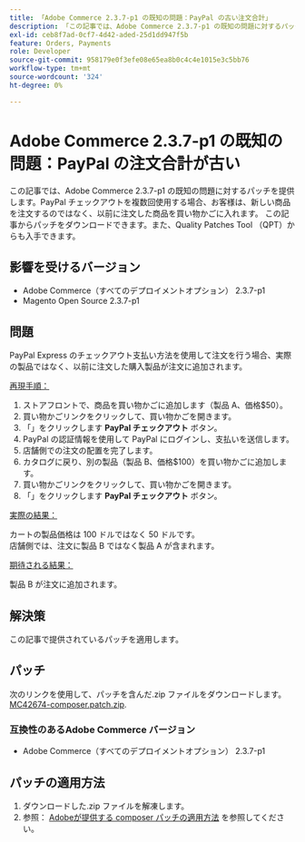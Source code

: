 ```yaml
---
title: 「Adobe Commerce 2.3.7-p1 の既知の問題：PayPal の古い注文合計」
description: 「この記事では、Adobe Commerce 2.3.7-p1 の既知の問題に対するパッチを提供します。PayPal チェックアウトを複数回使用する場合、お客様は、新しい商品を注文するのではなく、以前に注文した商品を買い物かごに入れます。」
exl-id: ceb8f7ad-0cf7-4d42-aded-25d1dd947f5b
feature: Orders, Payments
role: Developer
source-git-commit: 958179e0f3efe08e65ea8b0c4c4e1015e3c5bb76
workflow-type: tm+mt
source-wordcount: '324'
ht-degree: 0%

---
```


# Adobe Commerce 2.3.7-p1 の既知の問題：PayPal の注文合計が古い

この記事では、Adobe Commerce 2.3.7-p1 の既知の問題に対するパッチを提供します。PayPal チェックアウトを複数回使用する場合、お客様は、新しい商品を注文するのではなく、以前に注文した商品を買い物かごに入れます。
この記事からパッチをダウンロードできます。また、Quality Patches Tool （QPT）からも入手できます。

## 影響を受けるバージョン

* Adobe Commerce（すべてのデプロイメントオプション） 2.3.7-p1
* Magento Open Source 2.3.7-p1

## 問題

PayPal Express のチェックアウト支払い方法を使用して注文を行う場合、実際の製品ではなく、以前に注文した購入製品が注文に追加されます。

<u>再現手順：</u>

1. ストアフロントで、商品を買い物かごに追加します（製品 A、価格$50）。
1. 買い物かごリンクをクリックして、買い物かごを開きます。
1. 「」をクリックします **PayPal チェックアウト** ボタン。
1. PayPal の認証情報を使用して PayPal にログインし、支払いを送信します。
1. 店舗側での注文の配置を完了します。
1. カタログに戻り、別の製品（製品 B、価格$100）を買い物かごに追加します。
1. 買い物かごリンクをクリックして、買い物かごを開きます。
1. 「」をクリックします **PayPal チェックアウト** ボタン。

<u>実際の結果：</u>

カートの製品価格は 100 ドルではなく 50 ドルです。<br/>
店舗側では、注文に製品 B ではなく製品 A が含まれます。

<u>期待される結果：</u>

製品 B が注文に追加されます。

## 解決策

この記事で提供されているパッチを適用します。

## パッチ

次のリンクを使用して、パッチを含んだ.zip ファイルをダウンロードします。 [MC42674-composer.patch.zip](assets/MC42674-composer.patch.zip).

### 互換性のあるAdobe Commerce バージョン

* Adobe Commerce（すべてのデプロイメントオプション） 2.3.7-p1

## パッチの適用方法

1. ダウンロードした.zip ファイルを解凍します。
1. 参照： [Adobeが提供する composer パッチの適用方法](/help/how-to/general/how-to-apply-a-composer-patch-provided-by-magento.md) を参照してください。
